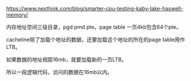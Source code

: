 https://www.nexthink.com/blog/smarter-cpu-testing-kaby-lake-haswell-memory/

内存地址空间三级目录，pgd pmd pte。page table 一页4kb包含64个pte。

cacheline除了加载个地址的数据，还要加载这个地址的所在的page table用作LTB。

如果数据的地址相距16mb，就要加载新的一页LTB。

所以一段逻辑代码，访问的数据在16mb以内。
